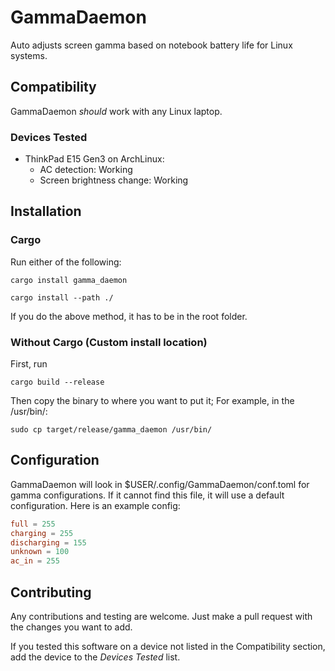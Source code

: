 # GammaDaemon
Auto adjusts screen gamma based on notebook battery life for Linux systems.

## Compatibility
GammaDaemon *should* work with any Linux laptop.

### Devices Tested
- ThinkPad E15 Gen3 on ArchLinux: 
    - AC detection: Working
    - Screen brightness change: Working



## Installation

### Cargo
Run either of the following:
```
cargo install gamma_daemon
```

```
cargo install --path ./
```
If you do the above method, it has to be in the root folder.

### Without Cargo (Custom install location)

First, run
```
cargo build --release
```

Then copy the binary to where you want to put it; For example,
in the /usr/bin/:

```
sudo cp target/release/gamma_daemon /usr/bin/
```

## Configuration
GammaDaemon will look in $USER/.config/GammaDaemon/conf.toml for gamma configurations. If it cannot find this file, it will use a default configuration.
Here is an example config:
```toml
full = 255
charging = 255
discharging = 155
unknown = 100
ac_in = 255
```
## Contributing
Any contributions and testing are welcome. Just make a pull request with the changes you want to add. 

If you tested this software on a device not listed in the Compatibility section, add the device to the *Devices Tested* list.
